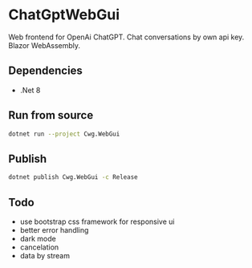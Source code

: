 # ChatGptWebGui
Web frontend for OpenAi ChatGPT.
Chat conversations by own api key.
Blazor WebAssembly.

## Dependencies

- .Net 8

## Run from source
```sh
dotnet run --project Cwg.WebGui
```

## Publish
```sh
dotnet publish Cwg.WebGui -c Release
```

## Todo

- use bootstrap css framework for responsive ui
- better error handling
- dark mode
- cancelation
- data by stream
